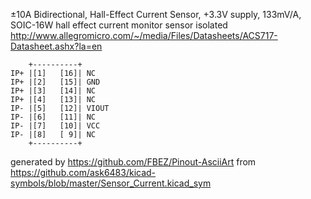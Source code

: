 ±10A Bidirectional, Hall-Effect Current Sensor, +3.3V supply, 133mV/A, SOIC-16W
hall effect current monitor sensor isolated
http://www.allegromicro.com/~/media/Files/Datasheets/ACS717-Datasheet.ashx?la=en


	    +----------+
	IP+ |[1]   [16]| NC
	IP+ |[2]   [15]| GND
	IP+ |[3]   [14]| NC
	IP+ |[4]   [13]| NC
	IP- |[5]   [12]| VIOUT
	IP- |[6]   [11]| NC
	IP- |[7]   [10]| VCC
	IP- |[8]   [ 9]| NC
	    +----------+


generated by https://github.com/FBEZ/Pinout-AsciiArt from https://github.com/ask6483/kicad-symbols/blob/master/Sensor_Current.kicad_sym